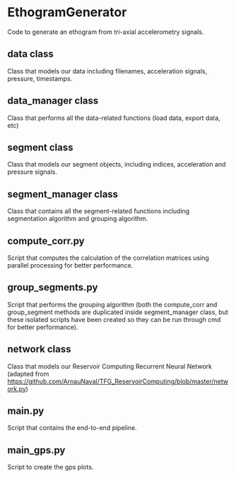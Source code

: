 # EthogramGenerator
Code to generate an ethogram from tri-axial accelerometry signals.

## data class
Class that models our data including filenames, acceleration signals, pressure, timestamps.

## data_manager class
Class that performs all the data-related functions (load data, export data, etc)

## segment class
Class that models our segment objects, including indices, acceleration and pressure signals.

## segment_manager class
Class that contains all the segment-related functions including segmentation algorithm and grouping algorithm.

## compute_corr.py
Script that computes the calculation of the correlation matrices using parallel processing for better performance.

## group_segments.py
Script that performs the grouping algorithm (both the compute_corr and group_segment methods are duplicated inside segment_manager class, but these isolated scripts have been created so they can be run through cmd for better performance).

## network class
Class that models our Reservoir Computing Recurrent Neural Network (adapted from https://github.com/ArnauNaval/TFG_ReservoirComputing/blob/master/network.py)

## main.py
Script that contains the end-to-end pipeline.

## main_gps.py
Script to create the gps plots.
